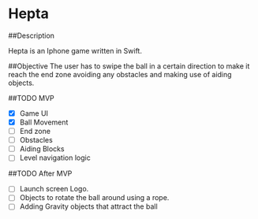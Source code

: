 # Hepta

##Description

Hepta is an Iphone game written in Swift.

##Objective
The user has to swipe the ball in a certain direction to make it reach the end zone avoiding any obstacles and making use 
of aiding objects.

##TODO MVP
- [x] Game UI
- [x] Ball Movement
- [ ] End zone
- [ ] Obstacles
- [ ] Aiding Blocks
- [ ] Level navigation logic

##TODO After MVP
- [ ] Launch screen Logo.
- [ ] Objects to rotate the ball around using a rope.
- [ ] Adding Gravity objects that attract the ball
